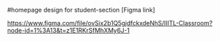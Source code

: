 #homepage design for student-section [Figma link]

<https://www.figma.com/file/ovSix2b1Q5gjdfckxdeNhS/IIITL-Classroom?node-id=1%3A13&t=z1E1RKrSfMhXMy6J-1>






